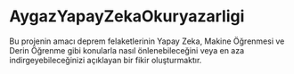 # AygazYapayZekaOkuryazarligi
Bu projenin amacı deprem felaketlerinin Yapay Zeka, Makine Öğrenmesi ve Derin Öğrenme gibi
konularla nasıl önlenebileceğini veya en aza indirgeyebileceğinizi açıklayan bir fikir oluşturmaktır.
